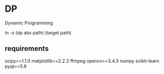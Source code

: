 # DP
Dynamic Programming

ln -s (dp abs path) (target path)

## requirements
  scipy==1.1.0
  matplotlib==2.2.2
  ffmpeg
  opencv==3.4.3
  numpy
  scikit-learn
  pyqt==5.6

